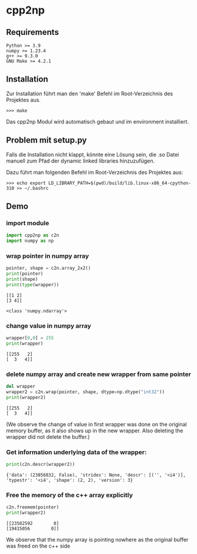 # cpp2np

## Requirements
    Python >= 3.9
    numpy >= 1.23.4
    g++ >= 9.3.0
    GNU Make >= 4.2.1

## Installation

Zur Installation führt man den 'make' Befehl im Root-Verzeichnis des Projektes aus.

    >>> make

Das cpp2np Modul wird automatisch gebaut und im environment installiert.
    
## Problem mit setup.py

Falls die Installation nicht klappt, könnte eine Lösung sein, die .so Datei manuell zum Pfad
der dynamic linked libraries hinzuzufügen.

Dazu führt man folgenden Befehl im Root-Verzeichnis des Projektes aus:

    >>> echo export LD_LIBRARY_PATH=$(pwd)/build/lib.linux-x86_64-cpython-310 >> ~/.bashrc

## Demo

### import module

```python
import cpp2np as c2n
import numpy as np
```

### wrap pointer in numpy array

```python
pointer, shape = c2n.array_2x2()
print(pointer)
print(shape)
print(type(wrapper))
```

    [[1 2]
    [3 4]]
    
    <class 'numpy.ndarray'>

### change value in numpy array

```python
wrapper[0,0] = 255
print(wrapper)
```

    [[255   2]
    [  3   4]]

### delete numpy array and create new wrapper from same pointer

```python
del wrapper
wrapper2 = c2n.wrap(pointer, shape, dtype=np.dtype("int32"))
print(wrapper2)
```

    [[255   2]
    [  3   4]]

(We observe the change of value in first wrapper was done on the original memory buffer,
as it also shows up in the new wrapper. Also deleting the wrapper did not delete the buffer.)


### Get information underlying data of the wrapper:

```python
print(c2n.descr(wrapper2))
```

    {'data': (23856832, False), 'strides': None, 'descr': [('', '<i4')], 'typestr': '<i4', 'shape': (2, 2), 'version': 3}

### Free the memory of the c++ array explicitly

```python
c2n.freemem(pointer)
print(wrapper2)
```

    [[23582592        0]
    [19415056        0]]

We observe that the numpy array is pointing nowhere as the original buffer was freed on the c++ side
